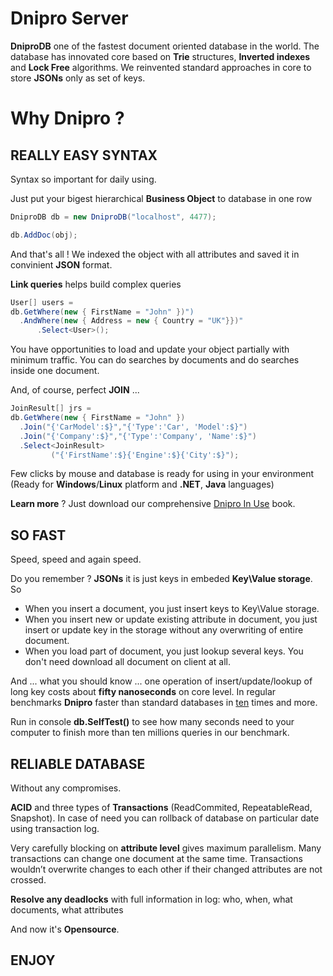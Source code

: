 # Dnipro Server

**DniproDB** one of the fastest document oriented database in the world. The database has innovated core based on **Trie** structures, **Inverted indexes** and **Lock Free** algorithms. We reinvented standard approaches in core to store **JSONs** only as set of keys.

# Why Dnipro ?
## REALLY EASY SYNTAX

Syntax so important for daily using.

Just put your bigest hierarchical **Business Object** to database in one row

```C#
DniproDB db = new DniproDB("localhost", 4477);

db.AddDoc(obj);
```
And that's all ! We indexed the object with all attributes and saved it in convinient **JSON** format. 

**Link queries** helps build complex queries

```C#
User[] users = 
db.GetWhere(new { FirstName = "John" })")
  .AndWhere(new { Address = new { Country = "UK"}})"
	  .Select<User>();
```

You have opportunities to load and update your object partially with minimum traffic. You can do searches by documents and do searches inside one document.

And, of course, perfect **JOIN** ...
```C#
JoinResult[] jrs =
db.GetWhere(new { FirstName = "John" })
  .Join("{'CarModel':$}","{'Type':'Car', 'Model':$}")
  .Join("{'Company':$}","{'Type':'Company', 'Name':$}")
  .Select<JoinResult>
         ("{'FirstName':$}{'Engine':$}{'City':$}");
```
Few clicks by mouse and database is ready for using in your environment 
(Ready for **Windows**/**Linux** platform and **.NET**, **Java** languages)

**Learn more** ? Just download our comprehensive [Dnipro In Use](https://github.com/Bazist/Books) book.

## SO FAST

Speed, speed and again speed.

Do you remember ? **JSONs** it is just keys in embeded **Key\Value storage**.
So 
* When you insert a document, you just insert keys to Key\Value storage.
* When you insert new or update existing attribute in document,
  you just insert or update key in the storage without any overwriting of entire document.
* When you load part of document, you just lookup several keys. You don't need download all document on client at all.

And ... what you should know ... one operation of insert/update/lookup of long key costs about **fifty nanoseconds** on core level.
In regular benchmarks **Dnipro** faster than standard databases in [ten](http://forum.pikosec.com/viewforum.php?f=7) times and more.

Run in console **db.SelfTest()** to see how many seconds need to your computer to finish more than ten millions queries in our benchmark.

## RELIABLE DATABASE

Without any compromises.

**ACID** and three types of **Transactions** (ReadCommited, RepeatableRead, Snapshot). In case of need you can rollback of database on particular date using transaction log.

Very carefully blocking on **attribute level** gives maximum parallelism. Many transactions can change one document at the same time. Transactions wouldn’t overwrite changes to each other if their changed attributes are not crossed.

**Resolve any deadlocks** with full information in log: who, when, what documents, what attributes

And now it's **Opensource**.

## ENJOY
